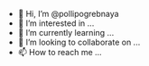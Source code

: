 - 👋 Hi, I’m @pollipogrebnaya
- 👀 I’m interested in ...
- 🌱 I’m currently learning ...
- 💞️ I’m looking to collaborate on ...
- 📫 How to reach me ...

<!---
pollipogrebnaya/pollipogrebnaya is a ✨ special ✨ repository because its `README.md` (this file) appears on your GitHub profile.
You can click the Preview link to take a look at your changes.
--->
